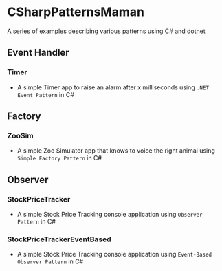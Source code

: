 # CSharpPatternsMaman
A series of examples describing various patterns using C# and dotnet

## Event Handler 
### Timer
- A simple Timer app to raise an alarm after x milliseconds using `.NET Event Pattern` in C#

## Factory
### ZooSim
- A simple Zoo Simulator app that knows to voice the right animal using `Simple Factory Pattern` in C#

## Observer
### StockPriceTracker 
- A simple Stock Price Tracking console application using `Observer Pattern` in C#

### StockPriceTrackerEventBased
- A simple Stock Price Tracking console application using `Event-Based Observer Pattern` in C#
